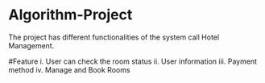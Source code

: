 # Algorithm-Project
The project has different functionalities of the system call Hotel Management.

#Feature
i. User can check the room status
ii. User information
iii. Payment method
iv. Manage and Book Rooms
